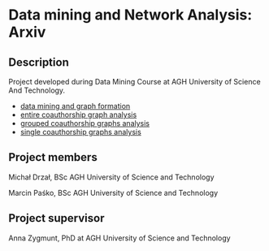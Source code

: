 Data mining and Network Analysis: Arxiv
======================================

Description
-----------

Project developed during Data Mining Course at AGH University of Science And Technology.

- [data mining and graph formation](documentation/data_mining_and_graph_creation.md)
- [entire coauthorship graph analysis](documentation/analysis_total_graph.md)
- [grouped coauthorship graphs analysis](documentation/analysis_grouped_graphs.md)
- [single coauthorship graphs analysis](documentation/analysis_single_graphs.md)


Project members
---------------

Michał Drzał, BSc AGH University of Science and Technology

Marcin Paśko, BSc AGH University of Science and Technology


Project supervisor
------------------
Anna Zygmunt, PhD at AGH University of Science and Technology


